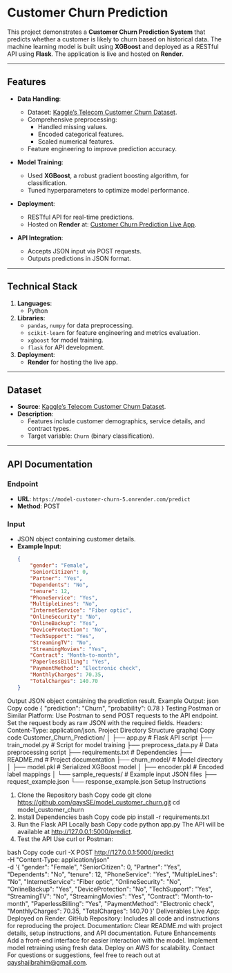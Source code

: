 # Customer Churn Prediction

This project demonstrates a **Customer Churn Prediction System** that predicts whether a customer is likely to churn based on historical data. The machine learning model is built using **XGBoost** and deployed as a RESTful API using **Flask**. The application is live and hosted on **Render**.

---

## **Features**
- **Data Handling**:
  - Dataset: [Kaggle’s Telecom Customer Churn Dataset](https://www.kaggle.com/datasets).
  - Comprehensive preprocessing:
    - Handled missing values.
    - Encoded categorical features.
    - Scaled numerical features.
  - Feature engineering to improve prediction accuracy.

- **Model Training**:
  - Used **XGBoost**, a robust gradient boosting algorithm, for classification.
  - Tuned hyperparameters to optimize model performance.

- **Deployment**:
  - RESTful API for real-time predictions.
  - Hosted on **Render** at: [Customer Churn Prediction Live App](https://model-customer-churn-5.onrender.com).

- **API Integration**:
  - Accepts JSON input via POST requests.
  - Outputs predictions in JSON format.

---

## **Technical Stack**
1. **Languages**:
   - Python
2. **Libraries**:
   - `pandas`, `numpy` for data preprocessing.
   - `scikit-learn` for feature engineering and metrics evaluation.
   - `xgboost` for model training.
   - `flask` for API development.
3. **Deployment**:
   - **Render** for hosting the live app.

---

## **Dataset**
- **Source**: [Kaggle’s Telecom Customer Churn Dataset](https://www.kaggle.com/datasets).
- **Description**:
  - Features include customer demographics, service details, and contract types.
  - Target variable: `Churn` (binary classification).

---

## **API Documentation**

### **Endpoint**
- **URL**: `https://model-customer-churn-5.onrender.com/predict`
- **Method**: POST

### **Input**
- JSON object containing customer details.
- **Example Input**:
  ```json
  {
      "gender": "Female",
      "SeniorCitizen": 0,
      "Partner": "Yes",
      "Dependents": "No",
      "tenure": 12,
      "PhoneService": "Yes",
      "MultipleLines": "No",
      "InternetService": "Fiber optic",
      "OnlineSecurity": "No",
      "OnlineBackup": "Yes",
      "DeviceProtection": "No",
      "TechSupport": "Yes",
      "StreamingTV": "No",
      "StreamingMovies": "Yes",
      "Contract": "Month-to-month",
      "PaperlessBilling": "Yes",
      "PaymentMethod": "Electronic check",
      "MonthlyCharges": 70.35,
      "TotalCharges": 140.70
  }
Output
JSON object containing the prediction result.
Example Output:
json
Copy code
{
    "prediction": "Churn",
    "probability": 0.78
}
Testing
Postman or Similar Platform:
Use Postman to send POST requests to the API endpoint.
Set the request body as raw JSON with the required fields.
Headers: Content-Type: application/json.
Project Directory Structure
graphql
Copy code
Customer_Churn_Prediction/
│
├── app.py                           # Flask API script
├── train_model.py                   # Script for model training
├── preprocess_data.py               # Data preprocessing script
├── requirements.txt                 # Dependencies
├── README.md                        # Project documentation
├── churn_model/                     # Model directory
│   ├── model.pkl                    # Serialized XGBoost model
│   ├── encoder.pkl                  # Encoded label mappings
│
└── sample_requests/                 # Example input JSON files
    ├── request_example.json
    └── response_example.json
Setup Instructions
1. Clone the Repository
bash
Copy code
git clone https://github.com/qaysSE/model_customer_churn.git
cd model_customer_churn
2. Install Dependencies
bash
Copy code
pip install -r requirements.txt
3. Run the Flask API Locally
bash
Copy code
python app.py
The API will be available at http://127.0.0.1:5000/predict.
4. Test the API
Use curl or Postman:

bash
Copy code
curl -X POST http://127.0.0.1:5000/predict \
     -H "Content-Type: application/json" \
     -d '{
         "gender": "Female",
         "SeniorCitizen": 0,
         "Partner": "Yes",
         "Dependents": "No",
         "tenure": 12,
         "PhoneService": "Yes",
         "MultipleLines": "No",
         "InternetService": "Fiber optic",
         "OnlineSecurity": "No",
         "OnlineBackup": "Yes",
         "DeviceProtection": "No",
         "TechSupport": "Yes",
         "StreamingTV": "No",
         "StreamingMovies": "Yes",
         "Contract": "Month-to-month",
         "PaperlessBilling": "Yes",
         "PaymentMethod": "Electronic check",
         "MonthlyCharges": 70.35,
         "TotalCharges": 140.70
     }'
Deliverables
Live App: Deployed on Render.
GitHub Repository: Includes all code and instructions for reproducing the project.
Documentation: Clear README.md with project details, setup instructions, and API documentation.
Future Enhancements
Add a front-end interface for easier interaction with the model.
Implement model retraining using fresh data.
Deploy on AWS for scalability.
Contact
For questions or suggestions, feel free to reach out at qayshajibrahim@gmail.com.




